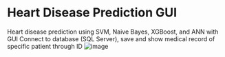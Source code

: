 # Heart Disease Prediction GUI
 Heart disease prediction using SVM, Naive Bayes, XGBoost, and ANN with GUI
 Connect to database (SQL Server), save and show medical record of specific patient through ID
![image](https://github.com/nntrivi2001/Heart-Disease-Prediction-GUI/assets/74729720/610c7589-0118-4794-b7cc-691ee0c10d76)

